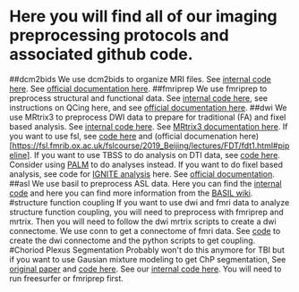 # Here you will find all of our imaging preprocessing protocols and associated github code.

##dcm2bids
We use dcm2bids to organize MRI files. See [internal code here](https://github.com/emmatinney/dcm2bids/tree/main). See [official documentation here](https://unfmontreal.github.io/Dcm2Bids/3.1.1/).
##fmriprep
We use fmriprep to preprocess structural and functional data. See [internal code here](https://github.com/cnelabneu/fmriprep_internal), see instructions on QCing here, and see [official documentation here](https://fmriprep.org/en/stable/index.html).
##dwi
We use MRtrix3 to preprocess DWI data to prepare for traditional (FA) and fixel based analysis. See [internal code here](https://github.com/emmatinney/mrtrix3_dw). See [MRtrix3 documentation here](https://mrtrix.readthedocs.io/en/latest/). 
If you want to use fsl, see [code here](https://github.com/emmatinney/fsl_dti) and (official documenation here)[https://fsl.fmrib.ox.ac.uk/fslcourse/2019_Beijing/lectures/FDT/fdt1.html#pipeline].
If you want to use TBSS to do analysis on DTI data, see [code here](https://github.com/emmatinney/fsl_dti/tbss.sh). Consider using [PALM](https://fsl.fmrib.ox.ac.uk/fsl/fslwiki/PALM) to do analyses instead.
If you want to do fixel based analysis, see code for [IGNITE analysis](https://github.com/emmatinney/ignite_fba) here. See [official documentation](https://mrtrix.readthedocs.io/en/0.3.16/workflows/fixel_based_analysis.html).
##asl
We use basil to preprocess ASL data. Here you can find the [internal code](https://github.com/emmatinney/asl) and here you can find more information from the [BASIL wiki](https://fsl.fmrib.ox.ac.uk/fsl/fslwiki/BASIL).
#structure function coupling
If you want to use dwi and fmri data to analyze structure function coupling, you will need to preprocess with fmriprep and mrtrix. Then you will need to follow the dwi mrtrix scripts to create a dwi connectome. We use conn to get a connectome of fmri data. See [code](https://github.com/cnelabneu/wm_connectivity_related_code) to create the dwi connectome and the python scripts to get coupling. 
#Choriod Plexus Segmentation
Probably won't do this anymore for TBI but if you want to use Gausian mixture modeling to get ChP segmentation, See [original paper](https://content.iospress.com/articles/journal-of-alzheimers-disease/jad190706) and [code here](https://github.com/EhsanTadayon/choroid-plexus-segmentation). See our [internal code here](https://github.com/emmatinney/ChP_GMM). You will need to run freesurfer or fmriprep first.
